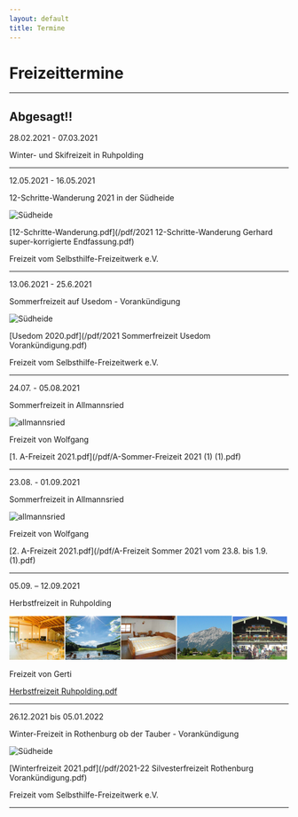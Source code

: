 ```yaml
---
layout: default
title: Termine
---
```

# Freizeittermine

------------------------------------------------------------------------------
## Abgesagt!!

28.02.2021 - 07.03.2021

Winter- und Skifreizeit in Ruhpolding

------------------------------------------------------------------------------

12.05.2021 - 16.05.2021

12-Schritte-Wanderung 2021 in der Südheide

![Südheide](/images/wanderungsuedheide.png)

[12-Schritte-Wanderung.pdf](/pdf/2021 12-Schritte-Wanderung Gerhard super-korrigierte Endfassung.pdf)

Freizeit vom Selbsthilfe-Freizeitwerk e.V.

------------------------------------------------------------------------------

13.06.2021 - 25.6.2021

Sommerfreizeit auf Usedom - Vorankündigung

![Südheide](/images/wanderungsuedheide.png)

[Usedom 2020.pdf](/pdf/2021 Sommerfreizeit Usedom Vorankündigung.pdf)

Freizeit vom Selbsthilfe-Freizeitwerk e.V.

------------------------------------------------------------------------------

24.07. - 05.08.2021

Sommerfreizeit in Allmannsried

![allmannsried](/images/allmansried.jpeg)

Freizeit von Wolfgang

[1. A-Freizeit 2021.pdf](/pdf/A-Sommer-Freizeit 2021 (1) (1).pdf)

-----------------------------------------------------------------------------

23.08. - 01.09.2021

Sommerfreizeit in Allmannsried

![allmannsried](/images/allmansried.jpeg)

Freizeit von Wolfgang

[2. A-Freizeit 2021.pdf](/pdf/A-Freizeit Sommer 2021 vom 23.8. bis 1.9. (1).pdf)

-----------------------------------------------------------------------------------------------------

05.09. – 12.09.2021

Herbstfreizeit in Ruhpolding

![ruhpolding](/images/bildleiste_2021.png)

Freizeit von Gerti

[Herbstfreizeit Ruhpolding.pdf](/pdf/Herbstfreizeit_2021_Anonym.pdf)

-----------------------------------------------------------------------------------------------------

 26.12.2021 bis 05.01.2022

Winter-Freizeit in Rothenburg ob der Tauber - Vorankündigung

![Südheide](/images/wanderungsuedheide.png)

[Winterfreizeit 2021.pdf](/pdf/2021-22 Silvesterfreizeit Rothenburg  Vorankündigung.pdf)

Freizeit vom Selbsthilfe-Freizeitwerk e.V.

-----------------------------------------------------------------------------------------------------
